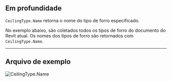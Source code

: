 ## Em profundidade
`CeilingType.Name` retorna o nome do tipo de forro especificado.

No exemplo abaixo, são coletados todos os tipos de forro do documento do Revit atual. Os nomes dos tipos de forro são retornados com `CeilingType.Name`.

___
## Arquivo de exemplo

![CeilingType.Name](./Revit.Elements.CeilingType.Name_img.jpg)
